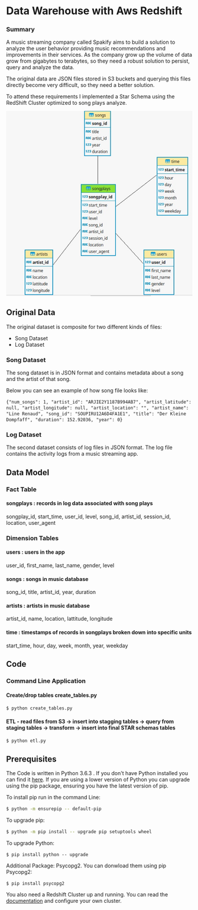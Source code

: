 
# Data Warehouse with Aws Redshift

### Summary

A music streaming company called Spakify aims to build a solution to analyze the user behavior providing music recommendations and improvements in their services. As the company grow up the volume of data grow from gigabytes to terabytes, so they need a robust solution to persist, query and analyze the data.

The original data are JSON files stored in S3 buckets and querying this files directly become very difficult, so they need a better solution.

To attend these requirements I implemented a Star Schema using the RedShift Cluster optimized to song plays analyze.

![star_schema_redshift](img/star_schema_redshift.jpg)


## Original Data

The original dataset is composite for two different kinds of files:

 - Song Dataset
 - Log Dataset

### Song Dataset
The song dataset  is in JSON format and contains metadata 
about a song and the artist of that song. 

Below you can see an example of how song file looks like:
```ssh
{"num_songs": 1, "artist_id": "ARJIE2Y1187B994AB7", "artist_latitude": null, "artist_longitude": null, "artist_location": "", "artist_name": "Line Renaud", "song_id": "SOUPIRU12A6D4FA1E1", "title": "Der Kleine Dompfaff", "duration": 152.92036, "year": 0}
```
### Log Dataset
The second dataset consists of log files in JSON format. 
The log file contains the activity logs from a music streaming app.

## Data Model

### Fact Table

#### songplays : records in log data associated with song plays

songplay_id, start_time, user_id, level, song_id, artist_id, session_id, location, user_agent

### Dimension Tables

#### users : users in the app

user_id, first_name, last_name, gender, level

#### songs : songs in music database

song_id, title, artist_id, year, duration

#### artists : artists in music database

artist_id, name, location, lattitude, longitude

#### time : timestamps of records in songplays broken down into specific units

start_time, hour, day, week, month, year, weekday


## Code

### Command Line Application

#### Create/drop tables create_tables.py
```ssh
$ python create_tables.py
```
#### ETL - read files from S3 -> insert into stagging tables -> query from staging tables -> transform -> insert into final STAR schemas tables

```ssh
$ python etl.py
```

## Prerequisites

The Code is written in Python 3.6.3 . If you don't have Python installed you can find it [here]. 
If you are using a lower version of Python you can upgrade using the pip package, 
ensuring you have the latest version of pip.

To install pip run in the command Line:
```sh
$ python -m ensurepip -- default-pip
```
To upgrade pip:
```sh
$ python -m pip install -- upgrade pip setuptools wheel
```
To upgrade Python:
```ssh
$ pip install python -- upgrade
```
Additional Package: Psycopg2.
You can donwload them using pip
Psycopg2:
```ssh
$ pip install psycopg2
```
You also need a Redshift Cluster up and running.
You can read the [documentation] and configure your own cluster.

[//]: #

   [here]: <https://www.python.org/downloads/>
   [documentation]: <https://docs.aws.amazon.com/pt_br/redshift/latest/gsg/rs-gsg-launch-sample-cluster.html>
   
